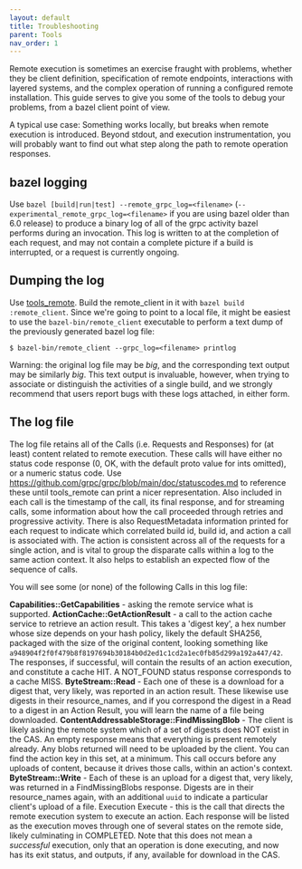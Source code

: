 ```yaml
---
layout: default
title: Troubleshooting
parent: Tools
nav_order: 1
---
```


Remote execution is sometimes an exercise fraught with problems, whether they be client definition, specification of remote endpoints, interactions with layered systems, and the complex operation of running a configured remote installation. This guide serves to give you some of the tools to debug your problems, from a bazel client point of view.

A typical use case: Something works locally, but breaks when remote execution is introduced. Beyond stdout, and execution instrumentation, you will probably want to find out what step along the path to remote operation responses.

## bazel logging

Use `bazel [build|run|test] --remote_grpc_log=<filename>` (`--experimental_remote_grpc_log=<filename>` if you are using bazel older than 6.0 release) to produce a binary log of all of the grpc activity bazel performs during an invocation. This log is written to at the completion of each request, and may not contain a complete picture if a build is interrupted, or a request is currently ongoing.

## Dumping the log

Use [tools_remote](https://github.com/bazelbuild/tools_remote). Build the remote_client in it with `bazel build :remote_client`. Since we're going to point to a local file, it might be easiest to use the `bazel-bin/remote_client` executable to perform a text dump of the previously generated bazel log file:

`$ bazel-bin/remote_client --grpc_log=<filename> printlog`

Warning: the original log file may be *big*, and the corresponding text output may be similarly *big*. This text output is invaluable, however, when trying to associate or distinguish the activities of a single build, and we strongly recommend that users report bugs with these logs attached, in either form.

## The log file

The log file retains all of the Calls (i.e. Requests and Responses) for (at least) content related to remote execution. These calls will have either no status code response (0, OK, with the default proto value for ints omitted), or a numeric status code. Use https://github.com/grpc/grpc/blob/main/doc/statuscodes.md to reference these until tools_remote can print a nicer representation. Also included in each call is the timestamp of the call, its final response, and for streaming calls, some information about how the call proceeded through retries and progressive activity. There is also RequestMetadata information printed for each request to indicate which correlated build id, build id, and action a call is associated with. The action is consistent across all of the requests for a single action, and is vital to group the disparate calls within a log to the same action context. It also helps to establish an expected flow of the sequence of calls.

You will see some (or none) of the following Calls in this log file:

**Capabilities::GetCapabilities** - asking the remote service what is supported.
**ActionCache::GetActionResult** - a call to the action cache service to retrieve an action result. This takes a 'digest key', a hex number whose size depends on your hash policy, likely the default SHA256, packaged with the size of the original content, looking something like `a948904f2f0f479b8f8197694b30184b0d2ed1c1cd2a1ec0fb85d299a192a447/42`. The responses, if successful, will contain the results of an action execution, and constitute a cache HIT. A NOT_FOUND status response corresponds to a cache MISS.
**ByteStream::Read** - Each one of these is a download for a digest that, very likely, was reported in an action result. These likewise use digests in their resource_names, and if you correspond the digest in a Read to a digest in an Action Result, you will learn the name of a file being downloaded.
**ContentAddressableStorage::FindMissingBlob** - The client is likely asking the remote system which of a set of digests does NOT exist in the CAS. An empty response means that everything is present remotely already. Any blobs returned will need to be uploaded by the client. You can find the action key in this set, at a minimum. This call occurs before any uploads of content, because it drives those calls, within an action's context.
**ByteStream::Write** - Each of these is an upload for a digest that, very likely, was returned in a FindMissingBlobs response. Digests are in their resource_names again, with an additional `uuid` to indicate a particular client's upload of a file.
Execution Execute - this is the call that directs the remote execution system to execute an action. Each response will be listed as the execution moves through one of several states on the remote side, likely culminating in COMPLETED. Note that this does not mean a *successful* execution, only that an operation is done executing, and now has its exit status, and outputs, if any, available for download in the CAS.
